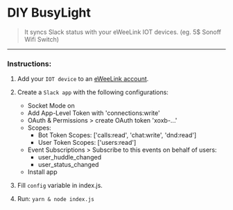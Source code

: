 # DIY BusyLight
> It syncs Slack status with your eWeeLink IOT devices. (eg. 5$ Sonoff Wifi Switch)
---
### Instructions:

1. Add your `IOT device` to an [eWeeLink account](https://ewelink.cc).

2. Create a `Slack app` with the following configurations:
   -  Socket Mode on
   -  Add App-Level Token with 'connections:write'
   -  OAuth & Permissions > create OAuth token 'xoxb-...'
   -  Scopes: 
      -  Bot Token Scopes: ['calls:read', 'chat:write', 'dnd:read']
      -  User Token Scopes: ['users:read']
   -  Event Subscriptions > Subscribe to this events on behalf of users:
      -  user_huddle_changed
      -  user_status_changed
   -  Install app
3. Fill `config` variable in index.js.
4. Run: `yarn & node index.js`

